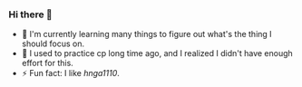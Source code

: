 ### Hi there 👋

- 🌱 I'm currently learning many things to figure out what's the thing I should focus on.
- 😤 I used to practice cp long time ago, and I realized I didn't have enough effort for this.
- ⚡ Fun fact: I like _hnga1110_.

<!--
**hnc203204/hnc203204** is a ✨ _special_ ✨ repository because its `README.md` (this file) appears on your GitHub profile.

Here are some ideas to get you started:

- 🔭 I’m currently working on ...
- 🌱 I’m currently learning ...
- 👯 I’m looking to collaborate on ...
- 🤔 I’m looking for help with ...
- 💬 Ask me about ...
- 📫 How to reach me: ...
- 😄 Pronouns: ...
- ⚡ Fun fact: ...
-->
